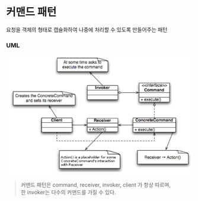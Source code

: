 커맨드 패턴
=========
요청을 객체의 형태로 캡슐화하여 나중에 처리할 수 있도록 만들어주는 패턴

### UML
![img.png](img.png)
> 커맨드 패턴은 command, receiver, invoker, client 가 항상 따르며,     
> 한 invoker는 다수의 커맨드를 가질 수 있다.